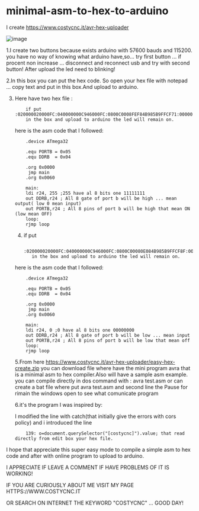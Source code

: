 # minimal-asm-to-hex-to-arduino

I create https://www.costycnc.it/avr-hex-uploader

![image](https://github.com/costycnc/minimal-asm-to-hex-to-arduino/assets/3405110/aad6170d-b068-48ea-8ce0-eca87676716d)

1.I create two buttons because exists arduino with 57600 bauds and 115200. you have no way of knowing what arduino have,so... try first button ... if procent non increase ... disconnect and reconnect usb and try with second button! After upload the led need to blinking!


2.In this box you can put the hex code. So open your hex file with notepad ... copy text and put in this box.And upload to arduino.

3. Here have two hex file :
   
           if put :020000020000FC:040000000C946000FC:0800C0008FEF84B985B9FFCF71:00000001FF
           in the box and upload to arduino the led will remain on.
   
    here is the asm code that I followed:
   
           .device ATmega32
        
           .equ PORTB = 0x05 
           .equ DDRB  = 0x04
        
           .org 0x0000
            jmp main
           .org 0x0060
        
           main:
           ldi r24, 255 ;255 have al 8 bits one 11111111
           out DDRB,r24 ; All 8 gate of port b will be high ... mean output( low 0 mean input)
           out PORTB,r24 ; All 8 pins of port b will be high that mean ON (low mean OFF)
           loop:
           rjmp loop


   4. if put
      
            :020000020000FC:040000000C946000FC:0800C00080E084B985B9FFCF8F:00000001FF
             in the box and upload to arduino the led will remain on.
      
    here is the asm code that I followed:

           .device ATmega32
        
           .equ PORTB = 0x05 
           .equ DDRB  = 0x04
        
           .org 0x0000
            jmp main
           .org 0x0060
        
           main:
           ldi r24, 0 ;0 have al 8 bits one 00000000
           out DDRB,r24 ; All 8 gate of port b will be low ... mean input
           out PORTB,r24 ; All 8 pins of port b will be low that mean off 
           loop:
           rjmp loop

    5.From here https://www.costycnc.it/avr-hex-uploader/easy-hex-create.zip you can download file where have the mini program avra that is a minimal asm to hex compiler.Also will have a sample asm example.
   you can compile directly in dos command with : avra test.asm  or can create a bat file where put avra test.asm  and second line the Pause for rimain the windows open to see what comunicate program

   6.it's the program I was inspired by:

   I modified the line with catch(that initially give the errors with cors policy) and i introduced the line

           139: o=document.querySelector("[costycnc]").value; that read directly from edit box your hex file.


   
I hope that appreciate this super easy mode to compile a simple asm to hex code and after with online program to upload to arduino. 

I APPRECIATE IF LEAVE A COMMENT IF HAVE PROBLEMS OF IT IS WORKING!

IF YOU ARE CURIOUSLY ABOUT ME VISIT MY PAGE HTTPS://WWW.COSTYCNC.IT

OR SEARCH ON INTERNET THE KEYWORD "COSTYCNC" ... GOOD DAY!
   
   

       
